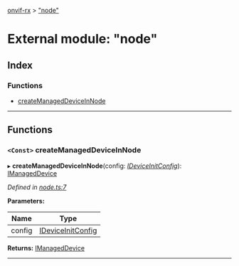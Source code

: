 [onvif-rx](../README.md) > ["node"](../modules/_node_.md)

# External module: "node"

## Index

### Functions

* [createManagedDeviceInNode](_node_.md#createmanageddeviceinnode)

---

## Functions

<a id="createmanageddeviceinnode"></a>

### `<Const>` createManagedDeviceInNode

▸ **createManagedDeviceInNode**(config: *[IDeviceInitConfig](../interfaces/_manage_device_.ideviceinitconfig.md)*): [IManagedDevice](../interfaces/_manage_device_.imanageddevice.md)

*Defined in [node.ts:7](https://github.com/patrickmichalina/onvif-rx/blob/1596479/src/node.ts#L7)*

**Parameters:**

| Name | Type |
| ------ | ------ |
| config | [IDeviceInitConfig](../interfaces/_manage_device_.ideviceinitconfig.md) |

**Returns:** [IManagedDevice](../interfaces/_manage_device_.imanageddevice.md)

___

